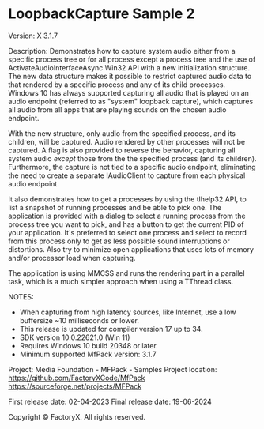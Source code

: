 # LoopbackCapture Sample 2

Version: X 3.1.7

Description:
Demonstrates how to capture system audio either from a specific process tree or for all process except a process tree and
the use of ActivateAudioInterfaceAsync Win32 API with a new initialization structure. 
The new data structure makes it possible to restrict captured audio data to that rendered by a specific 
process and any of its child processes. Windows 10 has always supported capturing all audio that is played on 
an audio endpoint (referred to as "system" loopback capture), which captures all audio from all apps that 
are playing sounds on the chosen audio endpoint. 

With the new structure, only audio from the specified process, and its children, will be captured. Audio rendered by
other processes will not be captured. A flag is also provided to reverse the behavior, capturing all system
audio *except* those from the the specified process (and its children). Furthermore, the capture is not tied to a 
specific audio endpoint, eliminating the need to create a separate IAudioClient to capture from each physical 
audio endpoint.

It also demonstrates how to get a processes by using the tlhelp32 API, to list a snapshot of running processes and be able to pick one.
The application is provided with a dialog to select a running process from the process tree you want to pick, and has
a button to get the current PID of your application.
It's preferred to select one process and select to record from this process only to get as less possible sound interruptions or distortions. 
Also try to minimize open applications that uses lots of memory and/or processor load when capturing.

The application is using MMCSS and runs the rendering part in a parallel task, which is a much simpler approach when using a TThread class. 

NOTES:
 - When capturing from high latency sources, like Internet, use a low buffersize ~10 milliseconds or lower.
 - This release is updated for compiler version 17 up to 34.
 - SDK version 10.0.22621.0 (Win 11)
 - Requires Windows 10 build 20348 or later.
 - Minimum supported MfPack version: 3.1.7

Project: Media Foundation - MFPack - Samples
Project location: https://github.com/FactoryXCode/MfPack
                  https://sourceforge.net/projects/MFPack

First release date: 02-04-2023
Final release date: 19-06-2024

Copyright © FactoryX. All rights reserved.